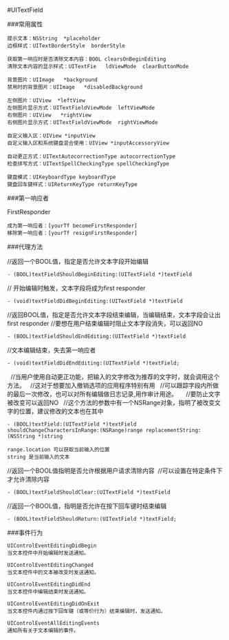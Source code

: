 #UITextField

###常用属性

	提示文本：NSString  *placeholder
	边框样式：UITextBorderStyle  borderStyle

	获取第一响应时是否清除文本内容：BOOL clearsOnBeginEditing
	清除文本内容的显示样式：UITextFie	ldViewMode  clearButtonMode

	背景图片：UIImage   *background
	禁用时的背景图片：UIImage   *disabledBackground

	左侧图片：UIView  *leftView
	左侧图片显示方式：UITextFieldViewMode  leftViewMode
	右侧图片：UIView   *rightView 
	右侧图片显示方式：UITextFieldViewMode  rightViewMode
   
	自定义输入区：UIView *inputView 
	自定义输入区和系统键盘混合使用：UIView *inputAccessoryView

	自动更正方式：UITextAutocorrectionType autocorrectionType
	检查拼写方式：UITextSpellCheckingType spellCheckingType
  
	键盘模式：UIKeyboardType keyboardType
	键盘回车键样式：UIReturnKeyType returnKeyType

###第一响应者

FirstResponder

	成为第一响应者：[yourTf becomeFirstResponder]
	移除第一响应者：[yourTf resignFirstResponder]

###代理方法

 //返回一个BOOL值，指定是否允许文本字段开始编辑
	
	- (BOOL)textFieldShouldBeginEditing:(UITextField *)textField  
 // 开始编辑时触发，文本字段将成为first responder

	- (void)textFieldDidBeginEditing:(UITextField *)textField  
 //返回BOOL值，指定是否允许文本字段结束编辑，当编辑结束，文本字段会让出first responder
 //要想在用户结束编辑时阻止文本字段消失，可以返回NO         

	- (BOOL)textFieldShouldEndEditing:(UITextField *)textField  
 //文本编辑结束，失去第一响应者        

	- (void)textFieldDidEndEditing:(UITextField *)textField;              
     //当用户使用自动更正功能，把输入的文字修改为推荐的文字时，就会调用这个方法。
  //这对于想要加入撤销选项的应用程序特别有用
  //可以跟踪字段内所做的最后一次修改，也可以对所有编辑做日志记录,用作审计用途。   
  //要防止文字被改变可以返回NO
  //这个方法的参数中有一个NSRange对象，指明了被改变文字的位置，建议修改的文本也在其中

	- (BOOL)textField:(UITextField *)textField shouldChangeCharactersInRange:(NSRange)range replacementString:(NSString *)string

	range.location 可以获取当前输入的位置
	string 是当前输入的文本 
 
 //返回一个BOOL值指明是否允许根据用户请求清除内容
 //可以设置在特定条件下才允许清除内容  

	- (BOOL)textFieldShouldClear:(UITextField *)textField 
 //返回一个BOOL值，指明是否允许在按下回车键时结束编辑          

	- (BOOL)textFieldShouldReturn:(UITextField *)textField; 


###事件行为

	UIControlEventEditingDidBegin
	当文本控件中开始编辑时发送通知。

	UIControlEventEditingChanged	
	当文本控件中的文本被改变时发送通知。

	UIControlEventEditingDidEnd
	当文本控件中编辑结束时发送通知。

	UIControlEventEditingDidOnExit
	当文本控件内通过按下回车键（或等价行为）结束编辑时，发送通知。

	UIControlEventAllEditingEvents
	通知所有关于文本编辑的事件。
